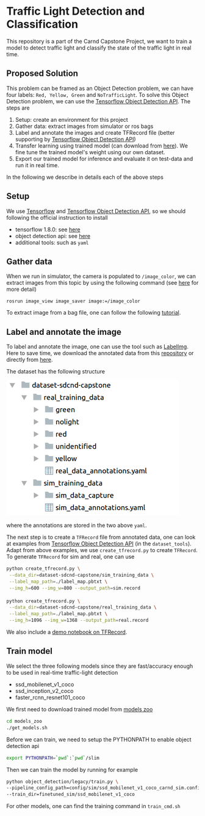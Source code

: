 # Traffic Light Detection and Classification
This repository is a part of the Carnd Capstone Project, we want to train a model to detect traffic light and classify the state of the traffic light in real time.

## Proposed Solution
This problem can be framed as an Object Detection problem, we can have four labels: `Red, Yellow, Green` and `NoTrafficLight`. To solve this Object Detection problem, we can use the [Tensorflow Object Detection API](https://github.com/tensorflow/models/tree/master/research/object_detection). The steps are
1. Setup: create an environment for this project
2. Gather data: extract images from simulator or ros bags
3. Label and annotate the images and create TFRecord file (better supporting by [Tensorflow Object Detection API](https://github.com/tensorflow/models/tree/master/research/object_detection))
4. Transfer learning using trained model (can download from [here](https://github.com/tensorflow/models/blob/master/research/object_detection/g3doc/detection_model_zoo.md)). We fine tune the trained model's weight using our own dataset.
5. Export our trained model for inference and evaluate it on test-data and run it in real time.

In the following we describe in details each of the above steps

## Setup
We use [Tensorflow](https://www.tensorflow.org/) and [Tensorflow Object Detection API](https://github.com/tensorflow/models/tree/master/research/object_detection), so we should following the official instruction to install
* tensorflow 1.8.0: see [here](https://www.tensorflow.org/install/)
* object detection api: see [here](https://github.com/tensorflow/models/blob/master/research/object_detection/g3doc/installation.md)
* additional tools: such as `yaml`

## Gather data
When we run in simulator, the camera is populated to `/image_color`, we can extract images from this topic by using the following command (see [here](http://wiki.ros.org/image_view) for more detail)
```
rosrun image_view image_saver image:=/image_color
```

To extract image from  a bag file, one can follow the following [tutorial](http://wiki.ros.org/rosbag/Tutorials/Exporting%20image%20and%20video%20data).

## Label and annotate the image
To label and annotate the image, one can use the tool such as [LabelImg](https://github.com/tzutalin/labelImg). Here to save time, we download the annotated data from this [repository](https://github.com/coldKnight/TrafficLight_Detection-TensorFlowAPI) or directly from [here](https://drive.google.com/file/d/0B-Eiyn-CUQtxdUZWMkFfQzdObUE/view?usp=sharing).

The dataset has the following structure

![dataset_structure](./media/dataset_structure.png)

where the annotations are stored in the two above `yaml`.

The next step is to create a `TFRecord` file from annotated data, one can look at examples from [Tensorflow Object Detection API](https://github.com/tensorflow/models/tree/master/research/object_detection) (in the `dataset_tools`). Adapt from above examples, we use `create_tfrecord.py` to create `TFRecord`. To generate `TFRecord` for sim and real, one can use

```bash
python create_tfrecord.py \
 --data_dir=dataset-sdcnd-capstone/sim_training_data \
 --label_map_path=./label_map.pbtxt \
 --img_h=600 --img_w=800 --output_path=sim.record
 
python create_tfrecord.py \
 --data_dir=dataset-sdcnd-capstone/real_training_data \
 --label_map_path=./label_map.pbtxt \
 --img_h=1096 --img_w=1368 --output_path=real.record 
```

We also include a [demo notebook on TFRecord](./notebooks/TFRecord_demo.ipynb). 

## Train model
We select the three following models since they are fast/accuracy enough to be used in real-time traffic-light detection
* ssd_mobilenet_v1_coco
* ssd_inception_v2_coco
* faster_rcnn_resnet101_coco

We first need to download trained model from [models zoo](https://github.com/tensorflow/models/blob/master/research/object_detection/g3doc/detection_model_zoo.md)
```bash
cd models_zoo
./get_models.sh
``` 
Before we can train, we need to setup the PYTHONPATH to enable object detection api
```bash
export PYTHONPATH=`pwd`:`pwd`/slim
``` 

Then we can train the model by running for example
```bash
python object_detection/legacy/train.py \
--pipeline_config_path=config/sim/ssd_mobilenet_v1_coco_carnd_sim.config \
--train_dir=finetuned_sim/ssd_mobilenet_v1_coco
```
For other models, one can find the training command in `train_cmd.sh`